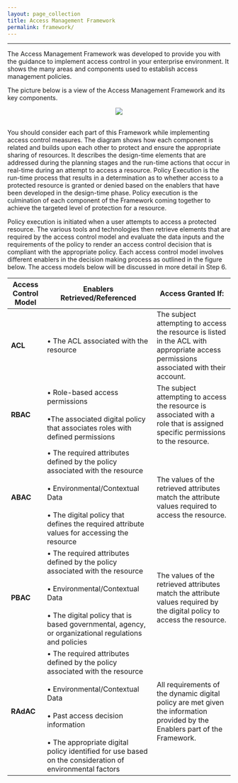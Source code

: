 ```yaml
---
layout: page_collection
title: Access Management Framework
permalink: framework/
---
```

<script src="https://use.fontawesome.com/e20c671b68.js"></script>
-----------------------------------------------------
The Access Management Framework was developed to provide you with the guidance to implement access control in your enterprise environment. It shows the many areas and components used to establish access management policies.

The picture below is a view of the Access Management Framework and its key components.

<div style="text-align:center"><img src="{{site.baseurl}}/img/framework.png"/></div>

<br>

You should consider each part of this Framework while implementing access control measures. The diagram shows how each component is related and builds upon each other to protect and ensure the appropriate sharing of resources. It describes the design-time elements that are addressed during the planning stages and the run-time actions that occur in real-time during an attempt to access a resource. Policy Execution is the run-time process that results in a determination as to whether access to a protected resource is granted or denied based on the enablers that have been developed in the design-time phase. Policy execution is the culmination of each component of the Framework coming together to achieve the targeted level of protection for a resource.

Policy execution is initiated when a user attempts to access a protected resource. The various tools and technologies then retrieve elements that are required by the access control model and evaluate the data inputs and the requirements of the policy to render an access control decision that is compliant with the appropriate policy. Each access control model involves different enablers in the decision making process as outlined in the figure below. The access models below will be discussed in more detail in Step 6.

| <center> Access Control Model </center> | <center> Enablers Retrieved/Referenced </center> | <center> Access Granted If: </center>|
|:----------------------------------------|----------------|---------------------|
| **ACL** | • The ACL associated with the resource | The subject attempting to access the resource is listed in the ACL with appropriate access permissions associated with their account. |
| **RBAC** |• Role-based access permissions<br><br>•The associated digital policy that associates roles with defined permissions | The subject attempting to access the resource is associated with a role that is assigned specific permissions to the resource. |
| **ABAC** | • The required attributes defined by the policy associated with the resource<br><br>• Environmental/Contextual Data<br><br>• The digital policy that defines the required attribute values for accessing the resource | The values of the retrieved attributes match the attribute values required to access the resource. |
| **PBAC** | • The required attributes defined by the policy associated with the resource<br><br>• Environmental/Contextual Data<br><br>• The digital policy that is based governmental, agency, or organizational regulations and policies | The values of the retrieved attributes match the attribute values required by the digital policy to access the resource. |
| **RAdAC** | •	The required attributes defined by the policy associated with the resource<br><br>•	Environmental/Contextual Data<br><br>• Past access decision information<br><br>• The appropriate digital policy identified for use based on the consideration of environmental factors | All requirements of the dynamic digital policy are met given the information provided by the Enablers part of the Framework. |
